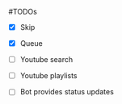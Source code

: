 #TODOs

-[x] Skip

-[x] Queue

-[ ] Youtube search

-[ ] Youtube playlists

-[ ] Bot provides status updates


